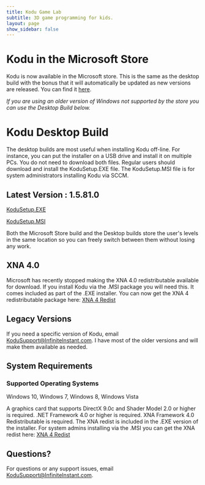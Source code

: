 ```yaml
---
title: Kodu Game Lab
subtitle: 3D game programming for kids.
layout: page
show_sidebar: false
---
```


# Kodu in the Microsoft Store
Kodu is now available in the Microsoft store.  This is the same as the desktop build with the bonus that it will automatically be updated as new versions are released.  You can find it [here](https://www.microsoft.com/en-us/p/kodu-game-lab/9nv0b9m1vkwr).

*If you are using an older version of Windows not supported by the store you can use the Desktop Build below.*


# Kodu Desktop Build

The desktop builds are most useful when installing Kodu off-line. For instance, you can put the installer on a USB drive and install it on multiple PCs. You do not need to download both files. Regular users should download and install the KoduSetup.EXE file. The KoduSetup.MSI file is for system administrators installing Kodu via SCCM. 

## Latest Version : 1.5.81.0

[KoduSetup.EXE](https://kodugamelab.blob.core.windows.net/blob/Builds/KoduSetup_1.5.81.0.exe)

[KoduSetup.MSI](https://kodugamelab.blob.core.windows.net/blob/Builds/KoduSetup_1.5.81.0.msi)

Both the Microsoft Store build and the Desktop builds store the user's levels in the same location so you can freely switch between them without losing any work.

## XNA 4.0
Microsoft has recently stopped making the XNA 4.0 redistributable available for download.  If you install Kodu via the .MSI package you will need this. It comes included as part of the .EXE installer. You can now get the XNA 4 redistributable package here: [XNA 4 Redist](https://kodugamelab.blob.core.windows.net:443/blob/xnafx40_redist.msi)

## Legacy Versions
If you need a specific version of Kodu, email <KoduSupport@InfiniteInstant.com>.  I have most of the older versions and will make them available as needed.

## System Requirements
### Supported Operating Systems
Windows 10, Windows 7, Windows 8, Windows Vista

A graphics card that supports DirectX 9.0c and Shader Model 2.0 or higher is required. .NET Framework 4.0 or higher is required. XNA Framework 4.0 Redistributable is required.  The XNA redist is included in the .EXE version of the installer.  For system admins installing via the .MSI you can get the XNA redist here: [XNA 4 Redist](https://kodugamelab.blob.core.windows.net:443/blob/xnafx40_redist.msi) 

## Questions?
For questions or any support issues, email <KoduSupport@InfiniteInstant.com>.
